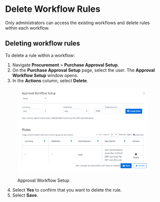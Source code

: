 # Delete Workflow Rules

Only administrators can access the existing workflows and delete rules within each workflow.

## Deleting workflow rules

To delete a rule within a workflow:

1. Navigate **Procurement**  > **Purchase Approval Setup**.&#x20;
2. On the **Purchase Approval Setup** page, select the user. The **Approval Workflow Setup** window opens.
3. In the **Actions** column, select **Delete**.

<figure><img src="../../../.gitbook/assets/image (864).png" alt="" width="563"><figcaption><p>Approval Workflow Setup</p></figcaption></figure>

4. Select **Yes** to confirm that you want to delete the rule.
5. Select **Save**.
